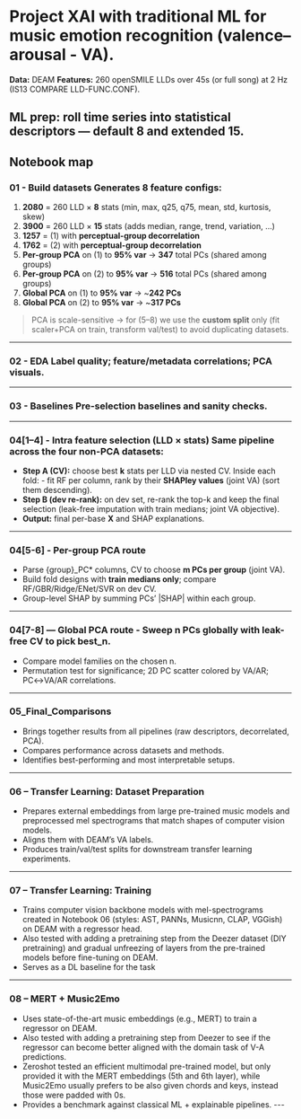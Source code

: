 # Project XAI with traditional ML for music emotion recognition (valence–arousal - **VA**).

**Data:** DEAM **Features:** 260 openSMILE LLDs over 45s (or full song) at 2 Hz (IS13 COMPARE LLD-FUNC.CONF).

**ML prep:** roll time series into statistical descriptors — default **8** and extended **15**.
--- 
## Notebook map

### 01 - Build datasets Generates 8 feature configs:
1) **2080** = 260 LLD × **8** stats (min, max, q25, q75, mean, std, kurtosis, skew)
2) **3900** = 260 LLD × **15** stats (adds median, range, trend, variation, …)
3) **1257** = (1) with **perceptual-group decorrelation**
4) **1762** = (2) with **perceptual-group decorrelation**
5) **Per-group PCA** on (1) to **95% var** → **347** total PCs (shared among groups)
6) **Per-group PCA** on (2) to **95% var** → **516** total PCs (shared among groups)
7) **Global PCA** on (1) to **95% var** → ~**242 PCs**
8) **Global PCA** on (2) to **95% var** → ~**317 PCs**
 > PCA is scale-sensitive → for (5–8) we use the **custom split** only (fit scaler+PCA on train, transform val/test) to avoid duplicating datasets.
---
### 02 - EDA Label quality; feature/metadata correlations; PCA visuals.
---
### 03 - Baselines Pre-selection baselines and sanity checks.
---
### 04[1–4] - Intra feature selection (LLD × stats) Same pipeline across the four non-PCA datasets: 
- **Step A (CV):** choose best **k** stats per LLD via nested CV. Inside each fold: - fit RF per column, rank by their **SHAPley values** (joint VA) (sort them descending).
- **Step B (dev re-rank):** on dev set, re-rank the top-k and keep the final selection (leak-free imputation with train medians; joint VA objective).
- **Output:** final per-base **X** and SHAP explanations.
---
### 04[5-6] - Per-group PCA route
- Parse {group}_PC* columns, CV to choose **m PCs per group** (joint VA).
- Build fold designs with **train medians only**; compare RF/GBR/Ridge/ENet/SVR on dev CV.
- Group-level SHAP by summing PCs’ |SHAP| within each group.
---
### 04[7-8] — Global PCA route - Sweep **n PCs** globally with leak-free CV to pick **best_n**.
- Compare model families on the chosen n.
- Permutation test for significance; 2D PC scatter colored by VA/AR; PC↔VA/AR correlations.
---
### 05_Final_Comparisons
- Brings together results from all pipelines (raw descriptors, decorrelated, PCA).
- Compares performance across datasets and methods.
- Identifies best-performing and most interpretable setups.
---
### 06 – Transfer Learning: Dataset Preparation
- Prepares external embeddings from large pre-trained music models and preprocessed mel spectrograms that match shapes of computer vision models.
- Aligns them with DEAM’s VA labels.
- Produces train/val/test splits for downstream transfer learning experiments.
---
### 07 – Transfer Learning: Training 
- Trains computer vision backbone models with mel-spectrograms created in Notebook 06 (styles: AST, PANNs, Musicnn, CLAP, VGGish) on DEAM with a regressor head.
- Also tested with adding a pretraining step from the Deezer dataset (DIY pretraining) and gradual unfreezing of layers from the pre-trained models before fine-tuning on DEAM.
- Serves as a DL baseline for the task
---
### 08 – MERT + Music2Emo
- Uses state-of-the-art music embeddings (e.g., MERT) to train a regressor on DEAM.
- Also tested with adding a pretraining step from Deezer to see if the regressor can become better aligned with the domain task of V-A predictions.
- Zeroshot tested an efficient multimodal pre-trained model, but only provided it with the MERT embeddings (5th and 6th layer), while Music2Emo usually prefers to be also given chords and keys, instead those were padded with 0s.
- Provides a benchmark against classical ML + explainable pipelines. ---
